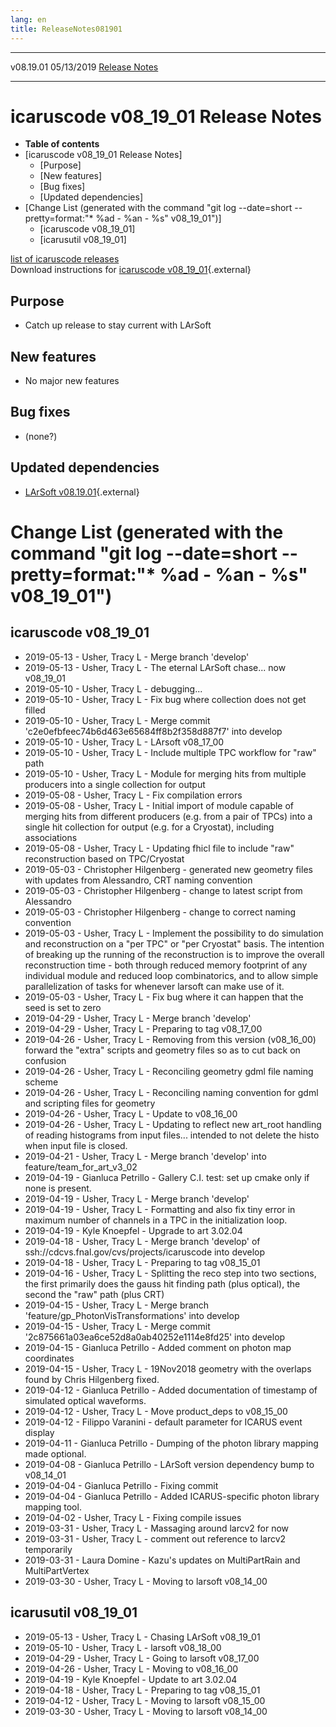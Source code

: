 ```yaml
---
lang: en
title: ReleaseNotes081901
---
```


  ----------- ------------ -- -- ------------------------------------------------------
  v08.19.01   05/13/2019         [Release Notes](ReleaseNotes081901.html)
  ----------- ------------ -- -- ------------------------------------------------------



icaruscode v08\_19\_01 Release Notes
==========================================================================================

-   **Table of contents**
-   [icaruscode v08\_19\_01 Release
    Notes]
    -   [Purpose]
    -   [New features]
    -   [Bug fixes]
    -   [Updated dependencies]
-   [Change List (generated with the command \"git log \--date=short
    \--pretty=format:\"\* %ad - %an - %s\"
    v08\_19\_01\")]
    -   [icaruscode v08\_19\_01]
    -   [icarusutil v08\_19\_01]

[list of icaruscode
releases](List_of_ICARUS_code_releases.html)\
Download instructions for [icaruscode
v08\_19\_01](http://scisoft.fnal.gov/scisoft/bundles/sbnd/v08_19_01/icaruscode-v08_19_01.html){.external}



Purpose
----------------------------------

-   Catch up release to stay current with LArSoft



New features
--------------------------------------------

-   No major new features



Bug fixes
--------------------------------------

-   (none?)



Updated dependencies
------------------------------------------------------------

-   [LArSoft
    v08.19.01](https://cdcvs.fnal.gov/redmine/projects/larsoft/wiki/ReleaseNotes081901){.external}



Change List (generated with the command \"git log \--date=short \--pretty=format:\"\* %ad - %an - %s\" v08\_19\_01\")
================================================================================================================================================================================================================================



icaruscode v08\_19\_01
--------------------------------------------------------------

-   2019-05-13 - Usher, Tracy L - Merge branch \'develop\'
-   2019-05-13 - Usher, Tracy L - The eternal LArSoft chase\... now
    v08\_19\_01
-   2019-05-10 - Usher, Tracy L - debugging\...
-   2019-05-10 - Usher, Tracy L - Fix bug where collection does not get
    filled
-   2019-05-10 - Usher, Tracy L - Merge commit
    \'c2e0efbfeec74b6d463e65684ff8b2f358d887f7\' into develop
-   2019-05-10 - Usher, Tracy L - LArsoft v08\_17\_00
-   2019-05-10 - Usher, Tracy L - Include multiple TPC workflow for
    \"raw\" path
-   2019-05-10 - Usher, Tracy L - Module for merging hits from multiple
    producers into a single collection for output
-   2019-05-08 - Usher, Tracy L - Fix compilation errors
-   2019-05-08 - Usher, Tracy L - Initial import of module capable of
    merging hits from different producers (e.g. from a pair of TPCs)
    into a single hit collection for output (e.g. for a Cryostat),
    including associations
-   2019-05-08 - Usher, Tracy L - Updating fhicl file to include \"raw\"
    reconstruction based on TPC/Cryostat
-   2019-05-03 - Christopher Hilgenberg - generated new geometry files
    with updates from Alessandro, CRT naming convention
-   2019-05-03 - Christopher Hilgenberg - change to latest script from
    Alessandro
-   2019-05-03 - Christopher Hilgenberg - change to correct naming
    convention
-   2019-05-03 - Usher, Tracy L - Implement the possibility to do
    simulation and reconstruction on a \"per TPC\" or \"per Cryostat\"
    basis. The intention of breaking up the running of the
    reconstruction is to improve the overall reconstruction time - both
    through reduced memory footprint of any individual module and
    reduced loop combinatorics, and to allow simple parallelization of
    tasks for whenever larsoft can make use of it.
-   2019-05-03 - Usher, Tracy L - Fix bug where it can happen that the
    seed is set to zero
-   2019-04-29 - Usher, Tracy L - Merge branch \'develop\'
-   2019-04-29 - Usher, Tracy L - Preparing to tag v08\_17\_00
-   2019-04-26 - Usher, Tracy L - Removing from this version
    (v08\_16\_00) forward the \"extra\" scripts and geometry files so as
    to cut back on confusion
-   2019-04-26 - Usher, Tracy L - Reconciling geometry gdml file naming
    scheme
-   2019-04-26 - Usher, Tracy L - Reconciling naming convention for gdml
    and scripting files for geometry
-   2019-04-26 - Usher, Tracy L - Update to v08\_16\_00
-   2019-04-26 - Usher, Tracy L - Updating to reflect new art\_root
    handling of reading histograms from input files\... intended to not
    delete the histo when input file is closed.
-   2019-04-21 - Usher, Tracy L - Merge branch \'develop\' into
    feature/team\_for\_art\_v3\_02
-   2019-04-19 - Gianluca Petrillo - Gallery C.I. test: set up cmake
    only if none is present.
-   2019-04-19 - Usher, Tracy L - Merge branch \'develop\'
-   2019-04-19 - Usher, Tracy L - Formatting and also fix tiny error in
    maximum number of channels in a TPC in the initialization loop.
-   2019-04-19 - Kyle Knoepfel - Upgrade to art 3.02.04
-   2019-04-18 - Usher, Tracy L - Merge branch \'develop\' of
    ssh://cdcvs.fnal.gov/cvs/projects/icaruscode into develop
-   2019-04-18 - Usher, Tracy L - Preparing to tag v08\_15\_01
-   2019-04-16 - Usher, Tracy L - Splitting the reco step into two
    sections, the first primarily does the gauss hit finding path (plus
    optical), the second the \"raw\" path (plus CRT)
-   2019-04-15 - Usher, Tracy L - Merge branch
    \'feature/gp\_PhotonVisTransformations\' into develop
-   2019-04-15 - Usher, Tracy L - Merge commit
    \'2c875661a03ea6ce52d8a0ab40252e1114e8fd25\' into develop
-   2019-04-15 - Gianluca Petrillo - Added comment on photon map
    coordinates
-   2019-04-15 - Usher, Tracy L - 19Nov2018 geometry with the overlaps
    found by Chris Hilgenberg fixed.
-   2019-04-12 - Gianluca Petrillo - Added documentation of timestamp of
    simulated optical waveforms.
-   2019-04-12 - Usher, Tracy L - Move product\_deps to v08\_15\_00
-   2019-04-12 - Filippo Varanini - default parameter for ICARUS event
    display
-   2019-04-11 - Gianluca Petrillo - Dumping of the photon library
    mapping made optional.
-   2019-04-08 - Gianluca Petrillo - LArSoft version dependency bump to
    v08\_14\_01
-   2019-04-04 - Gianluca Petrillo - Fixing commit
-   2019-04-04 - Gianluca Petrillo - Added ICARUS-specific photon
    library mapping tool.
-   2019-04-02 - Usher, Tracy L - Fixing compile issues
-   2019-03-31 - Usher, Tracy L - Massaging around larcv2 for now
-   2019-03-31 - Usher, Tracy L - comment out reference to larcv2
    temporarily
-   2019-03-31 - Laura Domine - Kazu\'s updates on MultiPartRain and
    MultiPartVertex
-   2019-03-30 - Usher, Tracy L - Moving to larsoft v08\_14\_00



icarusutil v08\_19\_01
--------------------------------------------------------------

-   2019-05-13 - Usher, Tracy L - Chasing LArSoft v08\_19\_01
-   2019-05-10 - Usher, Tracy L - larsoft v08\_18\_00
-   2019-04-29 - Usher, Tracy L - Going to larsoft v08\_17\_00
-   2019-04-26 - Usher, Tracy L - Moving to v08\_16\_00
-   2019-04-19 - Kyle Knoepfel - Update to art 3.02.04
-   2019-04-18 - Usher, Tracy L - Preparing to tag v08\_15\_01
-   2019-04-12 - Usher, Tracy L - Moving to larsoft v08\_15\_00
-   2019-03-30 - Usher, Tracy L - Moving to larsoft v08\_14\_00
